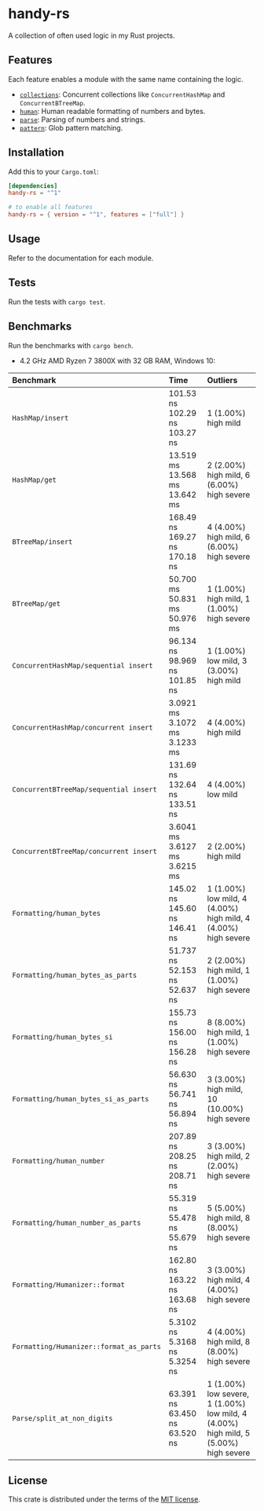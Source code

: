# handy-rs

A collection of often used logic in my Rust projects.

## Features

Each feature enables a module with the same name containing the logic.

* [`collections`](./src/collections.rs): Concurrent collections like `ConcurrentHashMap` and `ConcurrentBTreeMap`.
* [`human`](./src/human.rs): Human readable formatting of numbers and bytes.
* [`parse`](./src/parse.rs): Parsing of numbers and strings.
* [`pattern`](./src/pattern.rs): Glob pattern matching.

## Installation

Add this to your `Cargo.toml`:

```toml
[dependencies]
handy-rs = "^1"

# to enable all features
handy-rs = { version = "^1", features = ["full"] }
```

## Usage

Refer to the documentation for each module.

## Tests

Run the tests with `cargo test`.

## Benchmarks

Run the benchmarks with `cargo bench`.

* 4.2 GHz AMD Ryzen 7 3800X with 32 GB RAM, Windows 10:

| Benchmark                             | Time                                       | Outliers                                                     |
| :------------------------------------ | :----------------------------------------- | :----------------------------------------------------------- |
| `HashMap/insert`                      | 101.53 ns 102.29 ns 103.27 ns              | 1 (1.00%) high mild                                        |
| `HashMap/get`                       | 13.519 ms 13.568 ms 13.642 ms              | 2 (2.00%) high mild, 6 (6.00%) high severe                   |
| `BTreeMap/insert`                   | 168.49 ns 169.27 ns 170.18 ns              | 4 (4.00%) high mild, 6 (6.00%) high severe                   |
| `BTreeMap/get`                      | 50.700 ms 50.831 ms 50.976 ms              | 1 (1.00%) high mild, 1 (1.00%) high severe                   |
| `ConcurrentHashMap/sequential insert` | 96.134 ns 98.969 ns 101.85 ns              | 1 (1.00%) low mild, 3 (3.00%) high mild                    |
| `ConcurrentHashMap/concurrent insert` | 3.0921 ms 3.1072 ms 3.1233 ms              | 4 (4.00%) high mild                                        |
| `ConcurrentBTreeMap/sequential insert`| 131.69 ns 132.64 ns 133.51 ns              | 4 (4.00%) low mild                                         |
| `ConcurrentBTreeMap/concurrent insert`| 3.6041 ms 3.6127 ms 3.6215 ms              | 2 (2.00%) high mild                                        |
| `Formatting/human_bytes`            | 145.02 ns 145.60 ns 146.41 ns              | 1 (1.00%) low mild, 4 (4.00%) high mild, 4 (4.00%) high severe |
| `Formatting/human_bytes_as_parts`   | 51.737 ns 52.153 ns 52.637 ns              | 2 (2.00%) high mild, 1 (1.00%) high severe                   |
| `Formatting/human_bytes_si`         | 155.73 ns 156.00 ns 156.28 ns              | 8 (8.00%) high mild, 1 (1.00%) high severe                   |
| `Formatting/human_bytes_si_as_parts`| 56.630 ns 56.741 ns 56.894 ns              | 3 (3.00%) high mild, 10 (10.00%) high severe                  |
| `Formatting/human_number`           | 207.89 ns 208.25 ns 208.71 ns              | 3 (3.00%) high mild, 2 (2.00%) high severe                   |
| `Formatting/human_number_as_parts`  | 55.319 ns 55.478 ns 55.679 ns              | 5 (5.00%) high mild, 8 (8.00%) high severe                   |
| `Formatting/Humanizer::format`      | 162.80 ns 163.22 ns 163.68 ns              | 3 (3.00%) high mild, 4 (4.00%) high severe                   |
| `Formatting/Humanizer::format_as_parts` | 5.3102 ns 5.3168 ns 5.3254 ns          | 4 (4.00%) high mild, 8 (8.00%) high severe                   |
| `Parse/split_at_non_digits`         | 63.391 ns 63.450 ns 63.520 ns              | 1 (1.00%) low severe, 1 (1.00%) low mild, 4 (4.00%) high mild, 5 (5.00%) high severe |

## License

This crate is distributed under the terms of the [MIT license](LICENSE).
